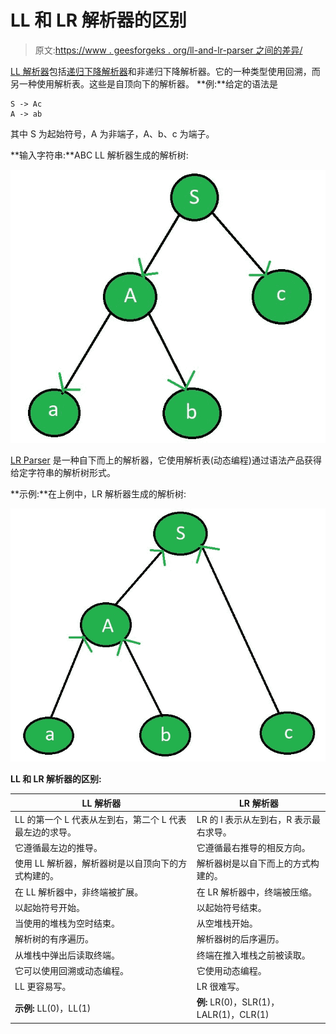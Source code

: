 # LL 和 LR 解析器的区别

> 原文:[https://www . geesforgeks . org/ll-and-lr-parser 之间的差异/](https://www.geeksforgeeks.org/difference-between-ll-and-lr-parser/)

[LL 解析器](https://www.geeksforgeeks.org/compiler-design-construction-of-ll1-parsing-table/)包括[递归下降解析器](https://www.geeksforgeeks.org/compiler-design-recursive-descent-parser/)和非递归下降解析器。它的一种类型使用回溯，而另一种使用解析表。这些是自顶向下的解析器。
**例:**给定的语法是

```
S -> Ac
A -> ab 
```

其中 S 为起始符号，A 为非端子，A、b、c 为端子。

**输入字符串:**ABC
LL 解析器生成的解析树:

![](img/c05a40289fd4c0b995746ea6284100d2.png)

[LR Parser](https://www.geeksforgeeks.org/parsing-set-3-slr-clr-and-lalr-parsers/) 是一种自下而上的解析器，它使用解析表(动态编程)通过语法产品获得给定字符串的解析树形式。

**示例:**在上例中，LR 解析器生成的解析树:

![](img/6a1fada95211be9d9ff8a7dccf94f482.png)

**LL 和 LR 解析器的区别:**

<center>

| LL 解析器 | LR 解析器 |
| --- | --- |
| LL 的第一个 L 代表从左到右，第二个 L 代表最左边的求导。 | LR 的 l 表示从左到右，R 表示最右求导。 |
| 它遵循最左边的推导。 | 它遵循最右推导的相反方向。 |
| 使用 LL 解析器，解析器树是以自顶向下的方式构建的。 | 解析器树是以自下而上的方式构建的。 |
| 在 LL 解析器中，非终端被扩展。 | 在 LR 解析器中，终端被压缩。 |
| 以起始符号开始。 | 以起始符号结束。 |
| 当使用的堆栈为空时结束。 | 从空堆栈开始。 |
| 解析树的有序遍历。 | 解析器树的后序遍历。 |
| 从堆栈中弹出后读取终端。 | 终端在推入堆栈之前被读取。 |
| 它可以使用回溯或动态编程。 | 它使用动态编程。 |
| LL 更容易写。 | LR 很难写。 |
| **示例:** LL(0)，LL(1) | **例:** LR(0)，SLR(1)，LALR(1)，CLR(1) |

</center>